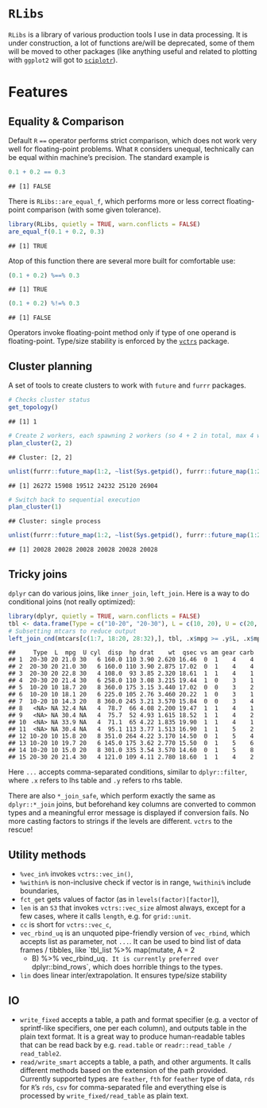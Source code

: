 
# `RLibs`

`RLibs` is a library of various production tools I use in data
processing. It is under construction, a lot of functions are/will be
deprecated, some of them will be moved to other packages (like anything
useful and related to plotting with `ggplot2` will got to
[`sciplotr`](https://github.com/Ilia-Kosenkov/sciplotr)).

# Features

## Equality & Comparison

Default `R` `==` operator performs strict comparison, which does not
work very well for floating-point problems. What `R` considers unequal,
technically can be equal within machine’s precision. The standard
example is

``` r
0.1 + 0.2 == 0.3
```

    ## [1] FALSE

There is `RLibs::are_equal_f`, which performs more or less correct
floating-point comparison (with some given tolerance).

``` r
library(RLibs, quietly = TRUE, warn.conflicts = FALSE)
are_equal_f(0.1 + 0.2, 0.3)
```

    ## [1] TRUE

Atop of this function there are several more built for comfortable use:

``` r
(0.1 + 0.2) %==% 0.3
```

    ## [1] TRUE

``` r
(0.1 + 0.2) %!=% 0.3
```

    ## [1] FALSE

Operators invoke floating-point method only if type of one operand is
floating-point. Type/size stability is enforced by the
[`vctrs`](https://github.com/r-lib/vctrs) package.

## Cluster planning

A set of tools to create clusters to work with `future` and `furrr`
packages.

``` r
# Checks cluster status
get_topology()
```

    ## [1] 1

``` r
# Create 2 workers, each spawning 2 workers (so 4 + 2 in total, max 4 working simultaneously)
plan_cluster(2, 2)
```

    ## Cluster: [2, 2]

``` r
unlist(furrr::future_map(1:2, ~list(Sys.getpid(), furrr::future_map(1:2, ~Sys.getpid()))))
```

    ## [1] 26272 15908 19512 24232 25120 26904

``` r
# Switch back to sequential execution
plan_cluster(1)
```

    ## Cluster: single process

``` r
unlist(furrr::future_map(1:2, ~list(Sys.getpid(), furrr::future_map(1:2, ~Sys.getpid()))))
```

    ## [1] 20028 20028 20028 20028 20028 20028

## Tricky joins

`dplyr` can do various joins, like `inner_join`, `left_join`. Here is a
way to do conditional joins (not really optimized):

``` r
library(dplyr, quietly = TRUE, warn.conflicts = FALSE)
tbl <- data.frame(Type = c("10-20", "20-30"), L = c(10, 20), U = c(20, 30))
# Subsetting mtcars to reduce output
left_join_cnd(mtcars[c(1:7, 18:20, 28:32),], tbl, .x$mpg >= .y$L, .x$mpg < .y$U) %>% select(Type, L, mpg, U, everything())
```

    ##     Type  L  mpg  U cyl  disp  hp drat    wt  qsec vs am gear carb
    ## 1  20-30 20 21.0 30   6 160.0 110 3.90 2.620 16.46  0  1    4    4
    ## 2  20-30 20 21.0 30   6 160.0 110 3.90 2.875 17.02  0  1    4    4
    ## 3  20-30 20 22.8 30   4 108.0  93 3.85 2.320 18.61  1  1    4    1
    ## 4  20-30 20 21.4 30   6 258.0 110 3.08 3.215 19.44  1  0    3    1
    ## 5  10-20 10 18.7 20   8 360.0 175 3.15 3.440 17.02  0  0    3    2
    ## 6  10-20 10 18.1 20   6 225.0 105 2.76 3.460 20.22  1  0    3    1
    ## 7  10-20 10 14.3 20   8 360.0 245 3.21 3.570 15.84  0  0    3    4
    ## 8   <NA> NA 32.4 NA   4  78.7  66 4.08 2.200 19.47  1  1    4    1
    ## 9   <NA> NA 30.4 NA   4  75.7  52 4.93 1.615 18.52  1  1    4    2
    ## 10  <NA> NA 33.9 NA   4  71.1  65 4.22 1.835 19.90  1  1    4    1
    ## 11  <NA> NA 30.4 NA   4  95.1 113 3.77 1.513 16.90  1  1    5    2
    ## 12 10-20 10 15.8 20   8 351.0 264 4.22 3.170 14.50  0  1    5    4
    ## 13 10-20 10 19.7 20   6 145.0 175 3.62 2.770 15.50  0  1    5    6
    ## 14 10-20 10 15.0 20   8 301.0 335 3.54 3.570 14.60  0  1    5    8
    ## 15 20-30 20 21.4 30   4 121.0 109 4.11 2.780 18.60  1  1    4    2

Here `...` accepts comma-separated conditions, similar to
`dplyr::filter`, where `.x` refers to lhs table and `.y` refers to rhs
table.

There are also `*_join_safe`, which perform exactly the same as
`dplyr::*_join` joins, but beforehand key columns are converted to
common types and a meaningful error message is displayed if conversion
fails. No more casting factors to strings if the levels are different.
`vctrs` to the rescue\!

## Utility methods

  - `%vec_in%` invokes `vctrs::vec_in()`,
  - `%within%` is non-inclusive check if vector is in range, `%withini%`
    include boundaries,
  - `fct_get` gets values of factor (as in `levels(factor)[factor]`),
  - `len` is an `S3` that invokes `vctrs::vec_size` almost always,
    except for a few cases, where it calls `length`, e.g. for
    `grid::unit`.
  - `cc` is short for `vctrs::vec_c`,
  - `vec_rbind_uq` is an unquoted pipe-friendly version of `vec_rbind`,
    which accepts list as parameter, not `...`. It can be used to bind
    list of data frames / tibbles, like `tbl_list %>% map(mutate, A = 2
    * B) %>% vec_rbind_uq`. It is currently preferred over
    `dplyr::bind_rows`, which does horrible things to the types.
  - `lin` does linear inter/extrapolation. It ensures type/size
    stability

## IO

  - `write_fixed` accepts a table, a path and format specifier (e.g. a
    vector of sprintf-like specifiers, one per each column), and outputs
    table in the plain text format. It is a great way to produce
    human-readable tables that can be read back by e.g. `read.table` or
    `readr::read_table / read_table2`.
  - `read/write_smart` accepts a table, a path, and other arguments. It
    calls different methods based on the extension of the path provided.
    Currently supported types are `feather`, `fth` for `feather` type of
    data, `rds` for `R`’s `rds`, `csv` for comma-separated file and
    everything else is processed by `write_fixed/read_table` as plain
    text.
